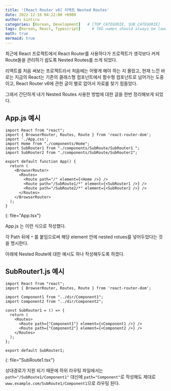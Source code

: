 ```yaml
---
title: '[React Router v6] 리액트 Nested Routes'
date: 2022-12-16 04:22:00 +0900
author: kintiru
categories: [Korean, Development]   # [TOP_CATEGORIE, SUB_CATEGORIE]
tags: [Korean, React, Typescript]     # TAG names should always be lowercase
math: true
mermaid: true
---
```


최근에 React 프로젝트에서 React Router를 사용하다가 프로젝트가 생각보다 커져 Route들을 관리하기 쉽도록 Nested Routes를 쓰게 되었다.

리액트를 처음 써보는 프로젝트라서 처음에는 어떻게 해야 하는 지 몰랐고, 현재 느낀 바로는 지금의 React는 기존의 클래스형 컴포넌트에서 함수형 컴포넌트로 넘어가는 도중이고, React Router v6에 관한 글이 별로 없어서 자료를 찾기 힘들었다.

그래서 간단하게 내가 Nested Routes 사용한 방법에 대한 글을 한번 정리해보게 되었다.

## App.js 예시

```tsx
import React from "react";
import { BrowserRouter, Routes, Route } from 'react-router-dom';
import './App.css';
import Home from "./components/Home";
import SubRouter1 from "./components/SubRoute/SubRouter1 ";
import SubRouter2 from "./components/SubRoute/SubRouter2";

export default function App() {
  return (
    <BrowserRouter>
      <Routes>
        <Route path="/" element={<Home />} />
        <Route path="/SubRoute1/*" element={<SubRouter1 />} />
        <Route path="/SubRoute2/*" element={<SubRouter2 />} />
      </Routes>
    </BrowserRouter>
  );
}
```
{: file="App.tsx"}

App.js 는 이런 식으로 작성했다.

각 Path 뒤에 `*` 를 붙임으로써 해당 element 안에 nested rotues를 넣어두었다는 것을 명시한다.

아래에 Nested Route에 대한 예시도 하나 작성해두도록 하겠다.

## SubRouter1.js 예시

```tsx
import React from "react";
import { BrowserRouter, Routes, Route } from 'react-router-dom';

import Component1 from "../dir/Component1";
import Component2 from "../dir/Component2";

const SubRouter1 = () => {
  return (
    <Routes>
      <Route path={"Component1"} element={<Component1 />} />
      <Route path={"Component2"} element={<Component2 />} />
    </Routes>
  );
};

export default SubRouter1;
```
{: file="SubRoute1.tsx"}

상대경로가 지원 되기 때문에 하위 라우팅 파일에서는 `path="/SubRoute1/Component1"` 대신에 `path="Component"`로 작성해도 제대로 `www.example.com/SubRoute1/Component1`으로 라우팅 된다.